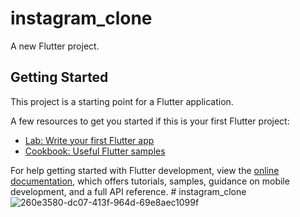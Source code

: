 # instagram_clone

A new Flutter project.

## Getting Started

This project is a starting point for a Flutter application.

A few resources to get you started if this is your first Flutter project:

- [Lab: Write your first Flutter app](https://docs.flutter.dev/get-started/codelab)
- [Cookbook: Useful Flutter samples](https://docs.flutter.dev/cookbook)

For help getting started with Flutter development, view the
[online documentation](https://docs.flutter.dev/), which offers tutorials,
samples, guidance on mobile development, and a full API reference.
#   i n s t a g r a m _ c l o n e 
 
 
![260e3580-dc07-413f-964d-69e8aec1099f](https://github.com/user-attachments/assets/50f655ef-d02a-4e25-b1ff-86ae57702f41)

